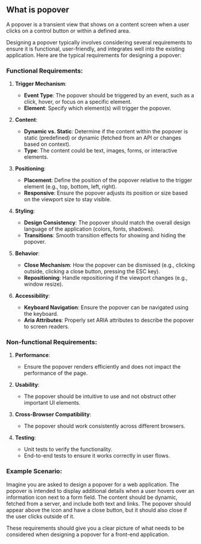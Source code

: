 ## What is popover

A popover is a transient view that shows on a content screen when a user clicks on a control button or within a defined area.

Designing a popover typically involves considering several requirements to ensure it is functional, user-friendly, and integrates well into the existing application. Here are the typical requirements for designing a popover:

### Functional Requirements:

1. **Trigger Mechanism**:

   - **Event Type**: The popover should be triggered by an event, such as a click, hover, or focus on a specific element.
   - **Element**: Specify which element(s) will trigger the popover.

2. **Content**:

   - **Dynamic vs. Static**: Determine if the content within the popover is static (predefined) or dynamic (fetched from an API or changes based on context).
   - **Type**: The content could be text, images, forms, or interactive elements.

3. **Positioning**:

   - **Placement**: Define the position of the popover relative to the trigger element (e.g., top, bottom, left, right).
   - **Responsive**: Ensure the popover adjusts its position or size based on the viewport size to stay visible.

4. **Styling**:

   - **Design Consistency**: The popover should match the overall design language of the application (colors, fonts, shadows).
   - **Transitions**: Smooth transition effects for showing and hiding the popover.

5. **Behavior**:

   - **Close Mechanism**: How the popover can be dismissed (e.g., clicking outside, clicking a close button, pressing the ESC key).
   - **Repositioning**: Handle repositioning if the viewport changes (e.g., window resize).

6. **Accessibility**:
   - **Keyboard Navigation**: Ensure the popover can be navigated using the keyboard.
   - **Aria Attributes**: Properly set ARIA attributes to describe the popover to screen readers.

### Non-functional Requirements:

1. **Performance**:

   - Ensure the popover renders efficiently and does not impact the performance of the page.

2. **Usability**:

   - The popover should be intuitive to use and not obstruct other important UI elements.

3. **Cross-Browser Compatibility**:

   - The popover should work consistently across different browsers.

4. **Testing**:
   - Unit tests to verify the functionality.
   - End-to-end tests to ensure it works correctly in user flows.

### Example Scenario:

Imagine you are asked to design a popover for a web application. The popover is intended to display additional details when a user hovers over an information icon next to a form field. The content should be dynamic, fetched from a server, and include both text and links. The popover should appear above the icon and have a close button, but it should also close if the user clicks outside of it.

These requirements should give you a clear picture of what needs to be considered when designing a popover for a front-end application.
